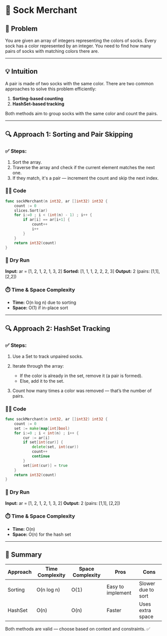 # 🧦 Sock Merchant

## 📝 Problem

You are given an array of integers representing the colors of socks. Every sock has a color represented by an integer. You need to find how many pairs of socks with matching colors there are.

---

## 💡 Intuition

A pair is made of two socks with the same color. There are two common approaches to solve this problem efficiently:

1. **Sorting-based counting**
2. **HashSet-based tracking**

Both methods aim to group socks with the same color and count the pairs.

---

## 🔍 Approach 1: Sorting and Pair Skipping

### ✅ Steps:

1. Sort the array.
2. Traverse the array and check if the current element matches the next one.
3. If they match, it's a pair — increment the count and skip the next index.

### 🧑‍💻 Code

```go
func sockMerchant(n int32, ar []int32) int32 {
    count := 0
    slices.Sort(ar)
    for i:=0 ; i < (int(n) - 1) ; i++ {
        if ar[i] == ar[i+1] {
            count++
            i++
        }
    }
    return int32(count)
}
```

### 🧠 Dry Run

**Input:** ar = \[1, 2, 1, 2, 1, 3, 2]
**Sorted:** \[1, 1, 1, 2, 2, 2, 3]
**Output:** 2 (pairs: \[1,1], \[2,2])

### ⏱️ Time & Space Complexity

* **Time:** O(n log n) due to sorting
* **Space:** O(1) if in-place sort

---

## 🔍 Approach 2: HashSet Tracking

### ✅ Steps:

1. Use a Set to track unpaired socks.
2. Iterate through the array:

   * If the color is already in the set, remove it (a pair is formed).
   * Else, add it to the set.
3. Count how many times a color was removed — that’s the number of pairs.

### 🧑‍💻 Code

```go
func sockMerchant(n int32, ar []int32) int32 {
    count := 0
    set := make(map[int]bool)
    for i:=0 ; i < int(n) ; i++ {
        cur := ar[i]
        if set[int(cur)] {
            delete(set, int(cur))
            count++
            continue
        }
        set[int(cur)] = true
    }
    return int32(count)
}
```

### 🧠 Dry Run

**Input:** ar = \[1, 2, 1, 2, 1, 3, 2]
**Output:** 2 (pairs: \[1,1], \[2,2])

### ⏱️ Time & Space Complexity

* **Time:** O(n)
* **Space:** O(n) for the hash set

---

## 📘 Summary

| Approach | Time Complexity | Space Complexity | Pros              | Cons               |
| -------- | --------------- | ---------------- | ----------------- | ------------------ |
| Sorting  | O(n log n)      | O(1)             | Easy to implement | Slower due to sort |
| HashSet  | O(n)            | O(n)             | Faster            | Uses extra space   |

Both methods are valid — choose based on context and constraints. ✅
